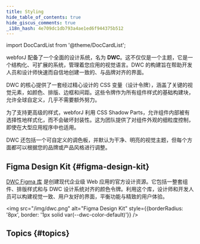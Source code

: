 ```yaml
---
title: Styling
hide_table_of_contents: true
hide_giscus_comments: true
_i18n_hash: 4e709dc1db793a4ae1ed6f944375b512
---
```

<Head>
  <style>{`
  .container {
    max-width: 65em !important;
  }
  `}</style>
</Head>

<!-- vale off -->
import DocCardList from '@theme/DocCardList';

<!-- vale on -->

webforJ 配备了一个全面的设计系统，名为 **DWC**。这不仅仅是一个主题，它是一个结构化、可扩展的系统，管理着您应用的视觉语言。DWC 的构建旨在帮助开发人员和设计师快速而自信地创建一致的、与品牌对齐的界面。

DWC 的核心提供了一套经过精心设计的 CSS 变量（设计令牌），涵盖了关键的视觉元素，如颜色、排版、边框和间距。这些令牌作为所有组件样式的基础构建块，允许全球自定义，几乎不需要额外努力。

为了支持更高级的样式，webforJ 利用 CSS Shadow Parts，允许组件内部被有选择性地样式化，而不会破坏封装性。这为团队提供了对组件外观的细粒度控制，即使在大型应用程序中也适用。

DWC 还包括一个可自定义的调色板，并默认为干净、明亮的视觉主题，但每个方面都可以根据您的品牌或产品风格进行调整。

## Figma Design Kit {#figma-design-kit}

[DWC Figma 库](https://www.figma.com/community/file/1144573845612007198/dwc-design-kit) 是创建现代企业级 Web 应用的官方设计资源。它包括一整套组件、排版样式和与 DWC 设计系统对齐的颜色令牌。利用这个库，设计师和开发人员可以构建视觉一致、用户友好的界面，平衡功能与精致的用户体验。

<img src="/img/dwc.png" alt="Figma Design Kit" style={{borderRadius: '8px', border: '1px solid var(--dwc-color-default)'}} />

>  
<!-- > ![Figma Design Kit Screenshot](./path-to-your-screenshot.png) -->

## Topics {#topics}

<DocCardList className="topics-section" />

